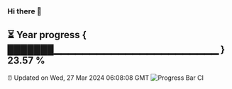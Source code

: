 ### Hi there 👋
⏳ Year progress { ███████▁▁▁▁▁▁▁▁▁▁▁▁▁▁▁▁▁▁▁▁▁▁▁ } 23.57 %
---
⏰ Updated on Wed, 27 Mar 2024 06:08:08 GMT
![Progress Bar CI](https://github.com/Moyi321/Moyi321/workflows/Progress%20Bar%20CI/badge.svg)
